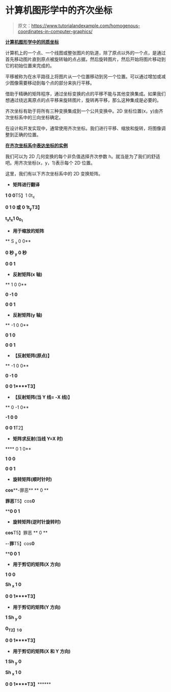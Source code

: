 # 计算机图形学中的齐次坐标

> 原文：<https://www.tutorialandexample.com/homogenous-coordinates-in-computer-graphics/>

**<u>计算机图形学中的同质坐标</u>**

计算机上的一个点、一个线图或整张图片的轨道，除了原点以外的一个点，是通过首先移动图片直到原点被旋转轴的点占据，然后旋转图片，然后开始将图片移动到它的初始位置来完成的。

平移被称为在水平路径上将图片从一个位置移动到另一个位置。可以通过增加或减少图像需要移动到每个点的部分来执行平移。

借助于精确的矩阵程序，通过坐标变换的点的平移不能与其他变换集成。如果我们想通过绕远离原点的点平移来旋转图片，旋转再平移，那么这种集成是必要的。

齐次坐标有助于将所有三种变换集成到一个公共变换中。2D 坐标位置(x，y)由齐次坐标系中的三向坐标确定。

在设计和开发实现中，通常使用齐次坐标。我们进行平移、缩放和旋转，将图像调整到正确的位置。

**<u>在齐次坐标系中表达坐标的实例</u>**

我们可以为 2D 几何变换的每个非负值选择齐次参数 h。就当是为了我们的舒适吧。用齐次坐标(x，y，1)表示每个 2D 位置。

这里，我们有以下齐次坐标系中的 2D 变换矩阵。

*   **矩阵进行翻译**

**1 0 0**T5】1 0t<sub>x</sub>

**0 1 0 或 0 1t<sub>y</sub>T3】**

**t<sub>x</sub>t<sub>x</sub>1 0<sub>0<sub>1</sub></sub>**

*   **用于缩放的矩阵**

 ** S <sub> x </sub> 0 0**

**0 秒 <sub>y</sub> 0 秒**

**0 0 1**

*   **反射矩阵(x 轴)**

 ** 1 0 0**

**0 -1 0**

**0 0 1**

*   **反射矩阵(y 轴)**

 ** -1 0 0**

**0 1 0**

**0 0 1**

*   **【反射矩阵(原点)】**

 ** -1 0 0**

**0 -1 0**

**0 0 1****T3】**

*   **【反射矩阵(当 Y 线= -X 线)】**

 ** 0 -1 0**

**-1 0 0**

**0 0 1**T2】

*   **矩阵求反射(当线 Y=X 时)**

 **** 0 1 0**

**1 0 0**

**0 0 1**

*   **旋转矩阵(顺时针时)**

**cos****-罪恶**  ** 0 ** 

**罪恶**T5】cos**0**

 ****0 0 1**

*   **旋转矩阵(逆时针旋转时)**

**cos**T5】罪恶  ** 0 ** 

**-**-**罪**T5】cos**0**

 ****0 0 1**

*   **用于剪切的矩阵(X 方向)**

**1 0 0**

**Sh <sub>x</sub> 1 0**

**0 0 1****T3】**

*   **用于剪切的矩阵(Y 方向)**

**1 Sh <sub>y</sub> 0**

**0<sub>T2】1 0</sub>**

**0 0 1****T3】**

*   **用于剪切的矩阵(X 和 Y 方向)**

**1 Sh <sub>y</sub> 0**

**Sh <sub>x</sub> 1 0**

**0 0 1****T3】********